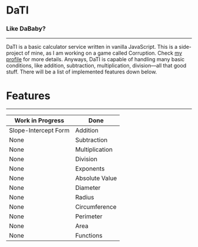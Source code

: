 # DaTI
### Like DaBaby?
___
DaTI is a basic calculator service written in vanilla JavaScript. This is a side-project of mine, as I am working on a game called Corruption. Check [my profile](https://github.com/jaqko/projects/3) for more details. Anyways, DaTI is capable of handling many basic conditions, like addition, subtraction, multiplication, division––all that good stuff. There will be a list of implemented features down below.

# Features
___
Work in Progress | Done
------------ | -------------
Slope-Intercept Form | Addition
None | Subtraction
None | Multiplication
None | Division
None | Exponents
None | Absolute Value
None | Diameter
None | Radius
None | Circumference
None | Perimeter
None | Area
None | Functions

